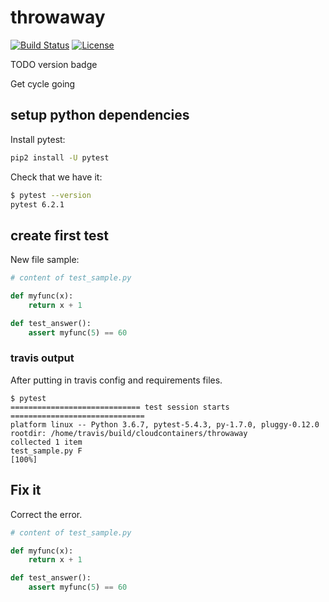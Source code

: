 # throwaway

[![Build Status](https://travis-ci.org/cloudcontainers/throwaway.svg?branch=main)](https://travis-ci.org/cloudcontainers/throwaway)
[![License](https://img.shields.io/github/license/cloudcontainers/throwaway.svg)](https://opensource.org/licenses/MIT)

TODO version badge

Get cycle going

## setup python dependencies

Install pytest:

```bash
pip2 install -U pytest
```

Check that we have it:

```bash
$ pytest --version
pytest 6.2.1
```

## create first test

New file sample:

```python
# content of test_sample.py

def myfunc(x):
    return x + 1

def test_answer():
    assert myfunc(5) == 60
```

### travis output

After putting in travis config and requirements files.

```text
$ pytest
============================= test session starts ==============================
platform linux -- Python 3.6.7, pytest-5.4.3, py-1.7.0, pluggy-0.12.0
rootdir: /home/travis/build/cloudcontainers/throwaway
collected 1 item
test_sample.py F                                                         [100%]
```

## Fix it

Correct the error.

```python
# content of test_sample.py

def myfunc(x):
    return x + 1

def test_answer():
    assert myfunc(5) == 60
```

